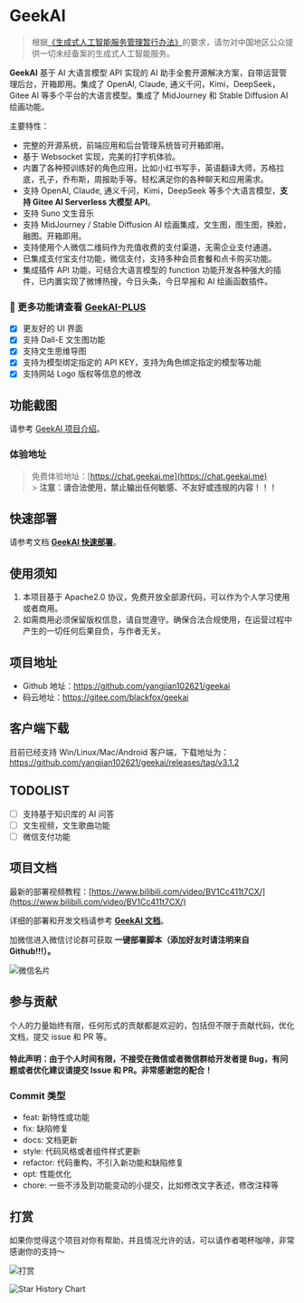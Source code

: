 # GeekAI

> 根据[《生成式人工智能服务管理暂行办法》](https://www.cac.gov.cn/2023-07/13/c_1690898327029107.htm)的要求，请勿对中国地区公众提供一切未经备案的生成式人工智能服务。

**GeekAI** 基于 AI 大语言模型 API 实现的 AI 助手全套开源解决方案，自带运营管理后台，开箱即用。集成了 OpenAI, Claude, 通义千问，Kimi，DeepSeek，Gitee AI 等多个平台的大语言模型。集成了 MidJourney 和 Stable Diffusion AI 绘画功能。

主要特性：

- 完整的开源系统，前端应用和后台管理系统皆可开箱即用。
- 基于 Websocket 实现，完美的打字机体验。
- 内置了各种预训练好的角色应用，比如小红书写手，英语翻译大师，苏格拉底，孔子，乔布斯，周报助手等。轻松满足你的各种聊天和应用需求。
- 支持 OpenAI, Claude, 通义千问，Kimi，DeepSeek 等多个大语言模型，**支持 Gitee AI Serverless 大模型 API**。
- 支持 Suno 文生音乐
- 支持 MidJourney / Stable Diffusion AI 绘画集成，文生图，图生图，换脸，融图。开箱即用。
- 支持使用个人微信二维码作为充值收费的支付渠道，无需企业支付通道。
- 已集成支付宝支付功能，微信支付，支持多种会员套餐和点卡购买功能。
- 集成插件 API 功能，可结合大语言模型的 function 功能开发各种强大的插件，已内置实现了微博热搜，今日头条，今日早报和 AI
  绘画函数插件。

### 🚀 更多功能请查看 [GeekAI-PLUS](https://github.com/yangjian102621/geekai-plus)

- [x] 更友好的 UI 界面
- [x] 支持 Dall-E 文生图功能
- [x] 支持文生思维导图
- [x] 支持为模型绑定指定的 API KEY，支持为角色绑定指定的模型等功能
- [x] 支持网站 Logo 版权等信息的修改

## 功能截图

请参考 [GeekAI 项目介绍](https://docs.geekai.me/plus/info/)。

### 体验地址

> 免费体验地址：[https://chat.geekai.me](https://chat.geekai.me) <br/> > **注意：请合法使用，禁止输出任何敏感、不友好或违规的内容！！！**

## 快速部署

请参考文档 [**GeekAI 快速部署**](https://docs.geekai.me/plus/install/)。

## 使用须知

1. 本项目基于 Apache2.0 协议，免费开放全部源代码，可以作为个人学习使用或者商用。
2. 如需商用必须保留版权信息，请自觉遵守。确保合法合规使用，在运营过程中产生的一切任何后果自负，与作者无关。

## 项目地址

- Github 地址：https://github.com/yangjian102621/geekai
- 码云地址：https://gitee.com/blackfox/geekai

## 客户端下载

目前已经支持 Win/Linux/Mac/Android 客户端，下载地址为：https://github.com/yangjian102621/geekai/releases/tag/v3.1.2

## TODOLIST

- [ ] 支持基于知识库的 AI 问答
- [ ] 文生视频，文生歌曲功能
- [ ] 微信支付功能

## 项目文档

最新的部署视频教程：[https://www.bilibili.com/video/BV1Cc411t7CX/](https://www.bilibili.com/video/BV1Cc411t7CX/)

详细的部署和开发文档请参考 [**GeekAI 文档**](https://docs.geekai.me)。

加微信进入微信讨论群可获取 **一键部署脚本（添加好友时请注明来自 Github!!!）。**

![微信名片](https://docs.geekai.me/images/wx_card.png)

## 参与贡献

个人的力量始终有限，任何形式的贡献都是欢迎的，包括但不限于贡献代码，优化文档，提交 issue 和 PR 等。

#### 特此声明：由于个人时间有限，不接受在微信或者微信群给开发者提 Bug，有问题或者优化建议请提交 Issue 和 PR。非常感谢您的配合！

### Commit 类型

- feat: 新特性或功能
- fix: 缺陷修复
- docs: 文档更新
- style: 代码风格或者组件样式更新
- refactor: 代码重构，不引入新功能和缺陷修复
- opt: 性能优化
- chore: 一些不涉及到功能变动的小提交，比如修改文字表述，修改注释等

## 打赏

如果你觉得这个项目对你有帮助，并且情况允许的话，可以请作者喝杯咖啡，非常感谢你的支持～

![打赏](https://blog.img.r9it.com/image-f02ca9eccbe93c7b1193c2623e7336ea.png)

![Star History Chart](https://api.star-history.com/svg?repos=yangjian102621/geekai&type=Date)
